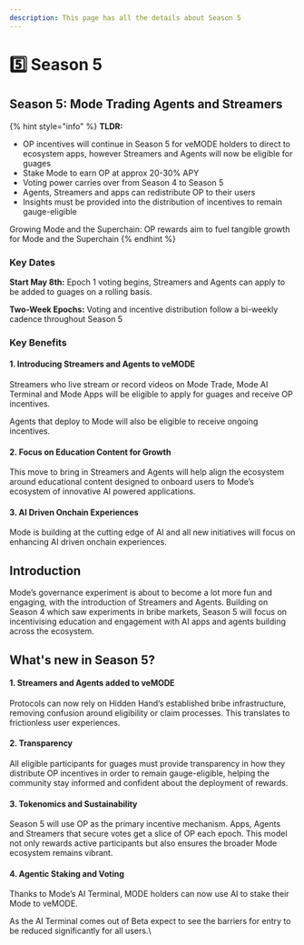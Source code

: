 ```yaml
---
description: This page has all the details about Season 5
---
```


# 5️⃣ Season 5

## Season 5: Mode Trading Agents and Streamers

{% hint style="info" %}
**TLDR:**&#x20;

* OP incentives will continue in Season 5 for veMODE holders to direct to ecosystem apps, however Streamers and Agents will now be eligible for guages&#x20;
* Stake Mode to earn OP at approx 20-30% APY
* Voting power carries over from Season 4 to Season 5
* Agents, Streamers and apps can redistribute OP to their users &#x20;
* Insights must be provided into the distribution of incentives to remain gauge-eligible

Growing Mode and the Superchain: OP rewards aim to fuel tangible growth for Mode and the Superchain
{% endhint %}

### Key Dates

**Start May 8th:** Epoch 1 voting begins, Streamers and Agents can apply to be added to guages on a rolling basis.

**Two-Week Epochs:** Voting and incentive distribution follow a bi-weekly cadence throughout Season 5&#x20;

### Key Benefits

#### 1. Introducing Streamers and Agents to veMODE

Streamers who live stream or record videos on Mode Trade, Mode AI Terminal and Mode Apps will be eligible to apply for guages and receive OP incentives.&#x20;

Agents that deploy to Mode will also be eligible to receive ongoing incentives.&#x20;

#### 2. Focus on Education Content for Growth&#x20;

This move to bring in Streamers and Agents will help align the ecosystem around educational content designed to onboard users to Mode’s ecosystem of innovative AI powered applications.&#x20;

#### 3. AI Driven Onchain Experiences

Mode is building at the cutting edge of AI and all new initiatives will focus on enhancing AI driven onchain experiences.

## Introduction

Mode’s governance experiment is about to become a lot more fun and engaging, with the introduction of Streamers and Agents. Building on Season 4 which saw experiments in bribe markets, Season 5 will focus on incentivising education and engagement with AI apps and agents building across the ecosystem.

## What's new in Season 5?

#### 1. Streamers and Agents added to veMODE&#x20;

Protocols can now rely on Hidden Hand’s established bribe infrastructure, removing confusion around eligibility or claim processes. This translates to frictionless user experiences.

#### 2. Transparency

All eligible participants for guages must provide transparency in how they distribute OP incentives in order to remain gauge-eligible, helping the community stay informed and confident about the deployment of rewards.

#### 3.  Tokenomics and Sustainability

Season 5 will use OP as the primary incentive mechanism. Apps, Agents and Streamers that secure votes get a slice of OP each epoch. This model not only rewards active participants but also ensures the broader Mode ecosystem remains vibrant.&#x20;

#### 4.  Agentic Staking and Voting

Thanks to Mode’s AI Terminal, MODE holders can now use AI to stake their Mode to veMODE.&#x20;

As the AI Terminal comes out of Beta expect to see the barriers for entry to be reduced significantly for all users.\
